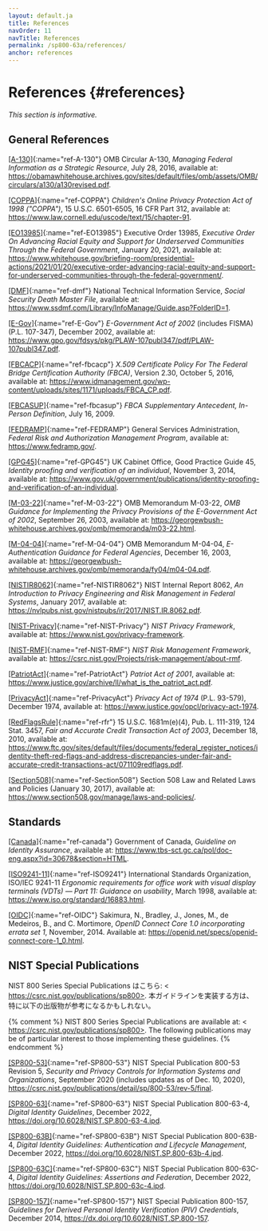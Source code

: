 ```yaml
---
layout: default.ja
title: References
navOrder: 11
navTitle: References
permalink: /sp800-63a/references/
anchor: references
---
```


# References {#references}

*This section is informative.*

## General References

[[A-130]](sec11_references.ja.md#ref-A-130){:name="ref-A-130"} OMB Circular A-130, *Managing Federal Information as a Strategic Resource*, July 28, 2016, available at: <https://obamawhitehouse.archives.gov/sites/default/files/omb/assets/OMB/circulars/a130/a130revised.pdf>.

[[COPPA]](sec11_references.ja.md#ref-COPPA){:name="ref-COPPA"} *Children's Online Privacy Protection Act of 1998 ("COPPA")*, 15 U.S.C. 6501-6505, 16 CFR Part 312, available at: <https://www.law.cornell.edu/uscode/text/15/chapter-91>.

[[EO13985]](sec11_references.ja.md#ref-EO13985){:name="ref-EO13985"} Executive Order 13985, *Executive Order On Advancing Racial Equity and Support for Underserved Communities Through the Federal Government*, January 20, 2021, available at: <https://www.whitehouse.gov/briefing-room/presidential-actions/2021/01/20/executive-order-advancing-racial-equity-and-support-for-underserved-communities-through-the-federal-government/>.

[[DMF]](sec11_references.ja.md#ref-dmf){:name="ref-dmf"} National Technical Information Service, *Social Security Death Master File*, available at: <https://www.ssdmf.com/Library/InfoManage/Guide.asp?FolderID=1>.

[[E-Gov]](sec11_references.ja.md#ref-E-Gov){:name="ref-E-Gov"} *E-Government Act of 2002* \(includes FISMA) (P.L. 107-347), December 2002, available at: <https://www.gpo.gov/fdsys/pkg/PLAW-107publ347/pdf/PLAW-107publ347.pdf>.

[[FBCACP]](sec11_references.ja.md#ref-fbcacp){:name="ref-fbcacp"} *X.509 Certificate Policy For The Federal Bridge Certification Authority (FBCA)*, Version 2.30, October 5, 2016, available at: <https://www.idmanagement.gov/wp-content/uploads/sites/1171/uploads/FBCA_CP.pdf>.

[[FBCASUP]](sec11_references.ja.md#ref-fbcasup){:name="ref-fbcasup"} *FBCA Supplementary Antecedent, In-Person Definition*, July 16, 2009.

[[FEDRAMP]](sec11_references.ja.md#ref-FEDRAMP){:name="ref-FEDRAMP"} General Services Administration, *Federal Risk and Authorization Management Program*, available at: <https://www.fedramp.gov/>.

[[GPG45]](sec11_references.ja.md#ref-GPG45){:name="ref-GPG45"} UK Cabinet Office, Good Practice Guide 45, *Identity proofing and verification of an individual*, November 3, 2014, available at: <https://www.gov.uk/government/publications/identity-proofing-and-verification-of-an-individual>.

[[M-03-22]](sec11_references.ja.md#ref-M-03-22){:name="ref-M-03-22"} OMB Memorandum M-03-22, *OMB Guidance for Implementing the Privacy Provisions of the E-Government Act of 2002*, September 26, 2003, available at: <https://georgewbush-whitehouse.archives.gov/omb/memoranda/m03-22.html>.

[[M-04-04]](sec11_references.ja.md#ref-M-04-04){:name="ref-M-04-04"} OMB Memorandum M-04-04, *E-Authentication Guidance for Federal Agencies*, December 16, 2003, available at: <https://georgewbush-whitehouse.archives.gov/omb/memoranda/fy04/m04-04.pdf>.

[[NISTIR8062]](sec11_references.ja.md#ref-NISTIR8062){:name="ref-NISTIR8062"} NIST Internal Report 8062, *An Introduction to Privacy Engineering and Risk Management in Federal Systems*, January 2017, available at: <https://nvlpubs.nist.gov/nistpubs/ir/2017/NIST.IR.8062.pdf>.

[[NIST-Privacy]](sec11_references.ja.md#ref-NIST-Privacy){:name="ref-NIST-Privacy"} *NIST Privacy Framework*, available at: <https://www.nist.gov/privacy-framework>.

[[NIST-RMF]](sec11_references.ja.md#ref-NIST-RMF){:name="ref-NIST-RMF"} *NIST Risk Management Framework*, available at: <https://csrc.nist.gov/Projects/risk-management/about-rmf>.

[[PatriotAct]](sec11_references.ja.md#ref-PatriotAct){:name="ref-PatriotAct"} *Patriot Act of 2001*, available at: <https://www.justice.gov/archive/ll/what_is_the_patriot_act.pdf>.

[[PrivacyAct]](sec11_references.ja.md#ref-PrivacyAct){:name="ref-PrivacyAct"} *Privacy Act of 1974* (P.L. 93-579), December 1974, available at: <https://www.justice.gov/opcl/privacy-act-1974>.

[[RedFlagsRule]](sec11_references.ja.md#ref-rfr){:name="ref-rfr"} 15 U.S.C. 1681m(e)(4), Pub. L. 111-319, 124 Stat. 3457, *Fair and Accurate Credit Transaction Act of 2003*, December 18, 2010, available at: <https://www.ftc.gov/sites/default/files/documents/federal_register_notices/identity-theft-red-flags-and-address-discrepancies-under-fair-and-accurate-credit-transactions-act/071109redflags.pdf>.

[[Section508]](sec11_references.ja.md#ref-Section508){:name="ref-Section508"} Section 508 Law and Related Laws and Policies (January 30, 2017), available at: <https://www.section508.gov/manage/laws-and-policies/>.

## Standards

[[Canada]](sec11_references.ja.md#ref-canada){:name="ref-canada"} Government of Canada, *Guideline on Identity Assurance*, available at: <https://www.tbs-sct.gc.ca/pol/doc-eng.aspx?id=30678&section=HTML>.

[[ISO9241-11]](sec11_references.ja.md#ref-ISO9241){:name="ref-ISO9241"} International Standards Organization, ISO/IEC 9241-11 *Ergonomic requirements for office work with visual display terminals (VDTs) — Part 11: Guidance on usability*, March 1998, available at: <https://www.iso.org/standard/16883.html>.

[[OIDC]](sec11_references.ja.md#ref-OIDC){:name="ref-OIDC"} Sakimura, N., Bradley, J., Jones, M., de Medeiros, B., and C. Mortimore, *OpenID Connect Core 1.0 incorporating errata set 1*, November, 2014. Available at: <https://openid.net/specs/openid-connect-core-1_0.html>.

## NIST Special Publications

NIST 800 Series Special Publications はこちら: < https://csrc.nist.gov/publications/sp800>. 本ガイドラインを実装する方は、特に以下の出版物が参考になるかもしれない。

{% comment %}
NIST 800 Series Special Publications are available at: < https://csrc.nist.gov/publications/sp800>. The following publications may be of particular interest to those implementing these guidelines.
{% endcomment %}

[[SP800-53]](sec11_references.ja.md#ref-SP800-53){:name="ref-SP800-53"} NIST Special Publication 800-53 Revision 5, *Security and Privacy Controls for Information Systems and Organizations*, September 2020 (includes updates as of Dec. 10, 2020), <https://csrc.nist.gov/publications/detail/sp/800-53/rev-5/final>.

[[SP800-63]](sec11_references.ja.md#ref-SP800-63){:name="ref-SP800-63"} NIST Special Publication 800-63-4, *Digital Identity Guidelines*, December 2022, <https://doi.org/10.6028/NIST.SP.800-63-4.ipd>.

[[SP800-63B]](sec11_references.ja.md#ref-SP800-63B){:name="ref-SP800-63B"} NIST Special Publication 800-63B-4, *Digital Identity Guidelines: Authentication and Lifecycle Management*, December 2022, <https://doi.org/10.6028/NIST.SP.800-63b-4.ipd>.

[[SP800-63C]](sec11_references.ja.md#ref-SP800-63C){:name="ref-SP800-63C"} NIST Special Publication 800-63C-4, *Digital Identity Guidelines: Assertions and Federation*, December 2022, <https://doi.org/10.6028/NIST.SP.800-63c-4.ipd>.

[[SP800-157]](sec11_references.ja.md#ref-SP800-157){:name="ref-SP800-157"} NIST Special Publication 800-157, *Guidelines for Derived Personal Identity Verification (PIV) Credentials*, December 2014, <https://dx.doi.org/10.6028/NIST.SP.800-157>.
